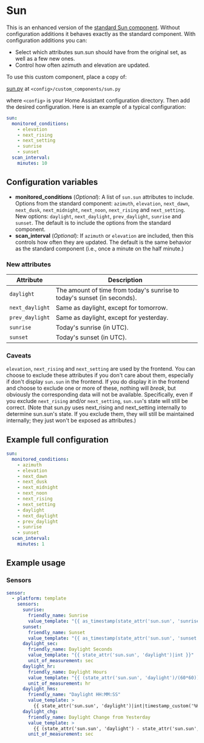 # Sun
This is an enhanced version of the [standard Sun component](https://www.home-assistant.io/components/sun/). Without configuration additions it behaves exactly as the standard component. With configuration additions you can:

- Select which attributes sun.sun should have from the original set, as well as a few new ones.
- Control how often azimuth and elevation are updated.

To use this custom component, place a copy of:

[sun.py](https://github.com/pnbruckner/homeassistant-config/blob/master/custom_components/sun.py) at `<config>/custom_components/sun.py`

where `<config>` is your Home Assistant configuration directory. Then add the desired configuration. Here is an example of a typical configuration:
```yaml
sun:
  monitored_conditions:
    - elevation
    - next_rising
    - next_setting
    - sunrise
    - sunset
  scan_interval:
    minutes: 10
```
## Configuration variables
- **monitored_conditions** (*Optional*): A list of `sun.sun` attributes to include. Options from the standard component: `azimuth`, `elevation`, `next_dawn`, `next_dusk`, `next_midnight`, `next_noon`, `next_rising` and `next_setting`. New options: `daylight`, `next_daylight`, `prev_daylight`, `sunrise` and `sunset`. The default is to include the options from the standard component.
- **scan_interval** (*Optional*): If `azimuth` or `elevation` are included, then this controls how often they are updated. The default is the same behavior as the standard component (i.e., once a minute on the half minute.)
### New attributes
Attribute | Description
---|---
`daylight` | The amount of time from today's sunrise to today's sunset (in seconds).
`next_daylight` | Same as daylight, except for tomorrow.
`prev_daylight` | Same as daylight, except for yesterday.
`sunrise` | Today's sunrise (in UTC).
`sunset` | Today's sunset (in UTC).
### Caveats
`elevation`, `next_rising` and `next_setting` are used by the frontend. You can choose to exclude these attributes if you don't care about them, especially if don't display `sun.sun` in the frontend. If you do display it in the frontend and choose to exclude one or more of these, nothing will *break*, but obviously the corresponding data will not be available. Specifically, even if you exclude `next_rising` and/or `next_setting`, `sun.sun`'s state will still be correct. (Note that sun.py uses next_rising and next_setting internally to determine sun.sun's state. If you exclude them, they will still be maintained internally; they just won't be exposed as attributes.)
## Example full configuration
```yaml
sun:
  monitored_conditions:
    - azimuth
    - elevation
    - next_dawn
    - next_dusk
    - next_midnight
    - next_noon
    - next_rising
    - next_setting
    - daylight
    - next_daylight
    - prev_daylight
    - sunrise
    - sunset
  scan_interval:
    minutes: 1
```
## Example usage
### Sensors
```yaml
sensor:
  - platform: template
    sensors:
      sunrise:
        friendly_name: Sunrise
        value_template: "{{ as_timestamp(state_attr('sun.sun', 'sunrise'))|timestamp_custom('%X') }}"
      sunset:
        friendly_name: Sunset
        value_template: "{{ as_timestamp(state_attr('sun.sun', 'sunset'))|timestamp_custom('%X') }}"
      daylight_sec:
        friendly_name: Daylight Seconds
        value_template: "{{ state_attr('sun.sun', 'daylight')|int }}"
        unit_of_measurement: sec
      daylight_hr:
        friendly_name: Daylight Hours
        value_template: "{{ (state_attr('sun.sun', 'daylight')/(60*60))|round(2) }}"
        unit_of_measurement: hr
      daylight_hms:
        friendly_name: "Daylight HH:MM:SS"
        value_template: >
          {{ state_attr('sun.sun', 'daylight')|int|timestamp_custom('%H:%M:%S', false) }}
      daylight_chg:
        friendly_name: Daylight Change from Yesterday
        value_template: >
          {{ (state_attr('sun.sun', 'daylight') - state_attr('sun.sun', 'prev_daylight'))|int }}
        unit_of_measurement: sec
```
